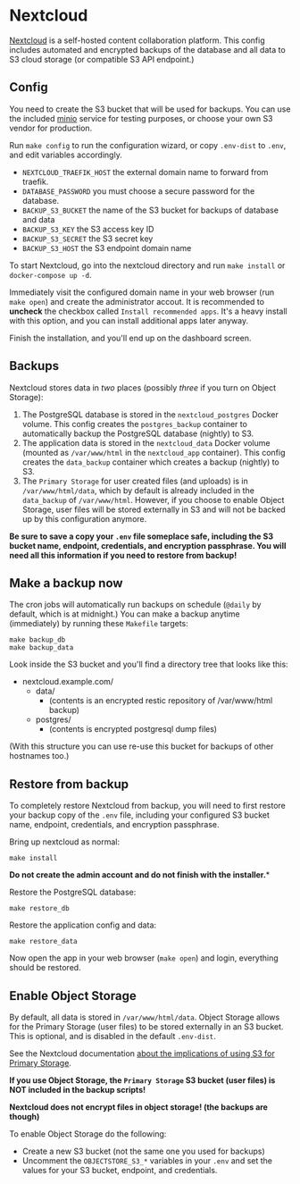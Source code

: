 # Nextcloud

[Nextcloud](https://nextcloud.com/) is a self-hosted content collaboration
platform. This config includes automated and encrypted backups of the database
and all data to S3 cloud storage (or compatible S3 API endpoint.)

## Config

You need to create the S3 bucket that will be used for backups. You can use the
included [minio](../minio) service for testing purposes, or choose your own S3
vendor for production.

Run `make config` to run the configuration wizard, or copy `.env-dist` to
`.env`, and edit variables accordingly.

 * `NEXTCLOUD_TRAEFIK_HOST` the external domain name to forward from traefik.
 * `DATABASE_PASSWORD` you must choose a secure password for the database.
 * `BACKUP_S3_BUCKET` the name of the S3 bucket for backups of database and data
 * `BACKUP_S3_KEY` the S3 access key ID
 * `BACKUP_S3_SECRET` the S3 secret key
 * `BACKUP_S3_HOST` the S3 endpoint domain name

To start Nextcloud, go into the nextcloud directory and run `make install` or
`docker-compose up -d`.

Immediately visit the configured domain name in your web browser (run `make
open`) and create the administrator accout. It is recommended to **uncheck** the
checkbox called `Install recommended apps`. It's a heavy install with this
option, and you can install additional apps later anyway.

Finish the installation, and you'll end up on the dashboard screen.

## Backups

Nextcloud stores data in *two* places (possibly *three* if you turn on Object
Storage):

 1. The PostgreSQL database is stored in the `nextcloud_postgres` Docker volume.
   This config creates the `postgres_backup` container to automatically backup
   the PostgreSQL database (nightly) to S3.
 2. The application data is stored in the `nextcloud_data` Docker volume
   (mounted as `/var/www/html` in the `nextcloud_app` container). This config
   creates the `data_backup` container which creates a backup (nightly) to S3.
 3. The `Primary Storage` for user created files (and uploads) is in
   `/var/www/html/data`, which by default is already included in the
   `data_backup` of `/var/www/html`. However, if you choose to enable Object
   Storage, user files will be stored externally in S3 and will not be backed up
   by this configuration anymore.

**Be sure to save a copy your `.env` file someplace safe, including the S3
bucket name, endpoint, credentials, and encryption passphrase. You will need all
this information if you need to restore from backup!**

## Make a backup now

The cron jobs will automatically run backups on schedule (`@daily` by default,
which is at midnight.) You can make a backup anytime (immediately) by running
these `Makefile` targets:

```
make backup_db
make backup_data
```

Look inside the S3 bucket and you'll find a directory tree that looks like this:

 * nextcloud.example.com/
   * data/
     * (contents is an encrypted restic repository of /var/www/html backup)
   * postgres/
     * (contents is encrypted postgresql dump files)

(With this structure you can use re-use this bucket for backups of other
hostnames too.)

## Restore from backup

To completely restore Nextcloud from backup, you will need to first restore your
backup copy of the `.env` file, including your configured S3 bucket name,
endpoint, credentials, and encryption passphrase.

Bring up nextcloud as normal:

```
make install
```

**Do not create the admin account and do not finish with the installer.***

Restore the PostgreSQL database:

```
make restore_db
```

Restore the application config and data:

```
make restore_data
```

Now open the app in your web browser (`make open`) and login, everything should
be restored.


## Enable Object Storage

By default, all data is stored in `/var/www/html/data`. Object Storage allows
for the Primary Storage (user files) to be stored externally in an S3 bucket.
This is optional, and is disabled in the default `.env-dist`.

See the Nextcloud documentation [about the implications of using S3 for Primary
Storage](https://docs.nextcloud.com/server/latest/admin_manual/configuration_files/primary_storage.html#configuring-object-storage-as-primary-storage).

**If you use Object Storage, the `Primary Storage` S3 bucket (user files) is NOT
included in the backup scripts!**

**Nextcloud does not encrypt files in object storage! (the backups are though)**

To enable Object Storage do the following:

 * Create a new S3 bucket (not the same one you used for backups)
 * Uncomment the `OBJECTSTORE_S3_*` variables in your `.env` and set the values
   for your S3 bucket, endpoint, and credentials.
